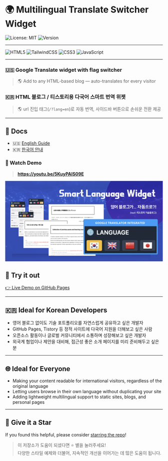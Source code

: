 # 🌍 Multilingual Translate Switcher Widget

![License: MIT](https://img.shields.io/badge/License-MIT-2b2d42?style=flat-square&logo=open-source-initiative&logoColor=white)
![Version](https://img.shields.io/badge/version-1.0.0-5865f2?style=flat-square&logo=semantic-release&logoColor=white)

---

![HTML5](https://img.shields.io/badge/html5-%23E34F26.svg?style=for-the-badge&logo=html5&logoColor=white)
![TailwindCSS](https://img.shields.io/badge/tailwindcss-%2338B2AC.svg?style=for-the-badge&logo=tailwind-css&logoColor=white)
![CSS3](https://img.shields.io/badge/css3-%231572B6.svg?style=for-the-badge&logo=css3&logoColor=white)
![JavaScript](https://img.shields.io/badge/javascript-%23323330.svg?style=for-the-badge&logo=javascript&logoColor=%23F7DF1E)

---
### 🇺🇸 Google Translate widget with flag switcher

> 🌎 Add to any HTML-based blog — auto-translates for every visitor 

### 🇰🇷 HTML 블로그 / 티스토리용 **다국어 스마트 번역 위젯**

> 🌎 url 진입 태그(`/?lang=en`)로 자동 번역, 사이드바 버튼으로 손쉬운 전환 제공 <br/>

---

## 📘 Docs

* 🇺🇸 [English Guide](./docs/README.en.md)
* 🇰🇷 [한국어 안내](./docs/README.ko.md)

### 🎥 Watch Demo

> **https://youtu.be/5KuyPAIS09E**

[![Watch the demo](./docs/thumbnail.png)](https://youtu.be/5KuyPAIS09E)

## 🚀 Try it out

[👉 Live Demo on GitHub Pages](https://wendy-nam.github.io/auto-translate-html-widget/docs/demo.html/)

---

## 🇰🇷 Ideal for Korean Developers

* 영어 블로그 없이도 기술 포트폴리오를 자연스럽게 공유하고 싶은 개발자
* GitHub Pages, Tistory 등 정적 사이트에 다국어 지원을 더해보고 싶은 사람
* 오픈소스 활동이나 글로벌 커뮤니티에서 소통하며 성장해보고 싶은 개발자
* 외국계 협업이나 제안을 대비해, 접근성 좋은 소개 페이지를 미리 준비해두고 싶은 분

---

## 🌐 Ideal for Everyone

* Making your content readable for international visitors, regardless of the original language
* Letting users browse in their own language without duplicating your site
* Adding lightweight multilingual support to static sites, blogs, and personal pages

---

## 🌟 Give it a Star

If you found this helpful, please consider [starring the repo](https://github.com/Wendy-Nam/auto-translate-html-widget)!

> 이 저장소가 도움이 되셨다면 ⭐️ 별을 눌러주세요!  
> 다양한 스타일 예제와 더불어, 지속적인 개선을 이어가는 데 많은 도움이 됩니다.